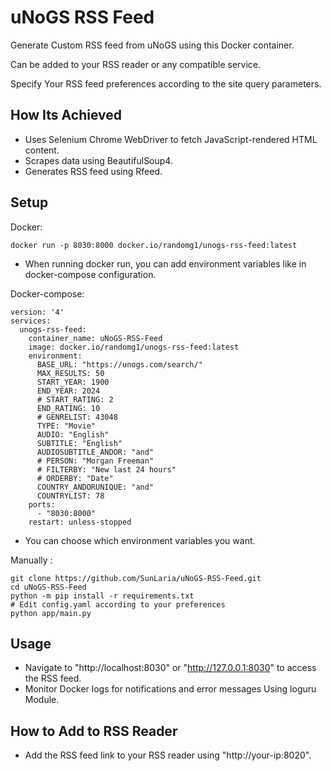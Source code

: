 # uNoGS RSS Feed

Generate Custom RSS feed from uNoGS using this Docker container.

Can be added to your RSS reader or any compatible service.

Specify Your RSS feed preferences according to the site query parameters.


## How Its Achieved

- Uses Selenium Chrome WebDriver to fetch JavaScript-rendered HTML content.
- Scrapes data using BeautifulSoup4.
- Generates RSS feed using Rfeed.

## Setup

Docker:
```
docker run -p 8030:8000 docker.io/randomg1/unogs-rss-feed:latest
```

- When running docker run, you can add environment variables like in docker-compose configuration.


Docker-compose:
```
version: '4'
services:
  unogs-rss-feed:
    container_name: uNoGS-RSS-Feed
    image: docker.io/randomg1/unogs-rss-feed:latest
    environment:
      BASE_URL: "https://unogs.com/search/"
      MAX_RESULTS: 50
      START_YEAR: 1900
      END_YEAR: 2024
      # START_RATING: 2
      END_RATING: 10
      # GENRELIST: 43048
      TYPE: "Movie"
      AUDIO: "English"
      SUBTITLE: "English"
      AUDIOSUBTITLE_ANDOR: "and"
      # PERSON: "Morgan Freeman"
      # FILTERBY: "New last 24 hours"
      # ORDERBY: "Date"
      COUNTRY_ANDORUNIQUE: "and"
      COUNTRYLIST: 78
    ports:
      - "8030:8000"
    restart: unless-stopped
```

- You can choose which environment variables you want.


Manually :
```
git clone https://github.com/SunLaria/uNoGS-RSS-Feed.git
cd uNoGS-RSS-Feed
python -m pip install -r requirements.txt
# Edit config.yaml according to your preferences
python app/main.py
```

## Usage

- Navigate to "http://localhost:8030" or "http://127.0.0.1:8030" to access the RSS feed.
- Monitor Docker logs for notifications and error messages Using loguru Module.

## How to Add to RSS Reader

- Add the RSS feed link to your RSS reader using "http://your-ip:8020".
